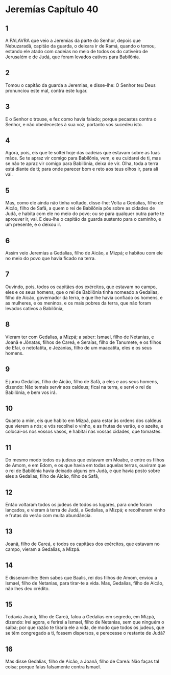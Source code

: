 # Jeremías Capítulo 40

## 1
A PALAVRA que veio a Jeremias da parte do Senhor, depois que Nebuzaradã, capitão da guarda, o deixara ir de Ramá, quando o tomou, estando ele atado com cadeias no meio de todos os do cativeiro de Jerusalém e de Judá, que foram levados cativos para Babilônia.

## 2
Tomou o capitão da guarda a Jeremias, e disse-lhe: O Senhor teu Deus pronunciou este mal, contra este lugar.

## 3
E o Senhor o trouxe, e fez como havia falado; porque pecastes contra o Senhor, e não obedecestes à sua voz, portanto vos sucedeu isto.

## 4
Agora, pois, eis que te soltei hoje das cadeias que estavam sobre as tuas mãos. Se te apraz vir comigo para Babilônia, vem, e eu cuidarei de ti, mas se não te apraz vir comigo para Babilônia, deixa de vir. Olha, toda a terra está diante de ti; para onde parecer bom e reto aos teus olhos ir, para ali vai.

## 5
Mas, como ele ainda não tinha voltado, disse-lhe: Volta a Gedalias, filho de Aicão, filho de Safã, a quem o rei de Babilônia pôs sobre as cidades de Judá, e habita com ele no meio do povo; ou se para qualquer outra parte te aprouver ir, vai. E deu-lhe o capitão da guarda sustento para o caminho, e um presente, e o deixou ir.

## 6
Assim veio Jeremias a Gedalias, filho de Aicão, a Mizpá; e habitou com ele no meio do povo que havia ficado na terra.

## 7
Ouvindo, pois, todos os capitães dos exércitos, que estavam no campo, eles e os seus homens, que o rei de Babilônia tinha nomeado a Gedalias, filho de Aicão, governador da terra, e que lhe havia confiado os homens, e as mulheres, e os meninos, e os mais pobres da terra, que não foram levados cativos a Babilônia,

## 8
Vieram ter com Gedalias, a Mizpá; a saber: Ismael, filho de Netanias, e Joanã e Jônatas, filhos de Careá, e Seraías, filho de Tanumete, e os filhos de Efai, o netofatita, e Jezanias, filho de um maacatita, eles e os seus homens.

## 9
E jurou Gedalias, filho de Aicão, filho de Safã, a eles e aos seus homens, dizendo: Não temais servir aos caldeus; ficai na terra, e servi o rei de Babilônia, e bem vos irá.

## 10
Quanto a mim, eis que habito em Mizpá, para estar às ordens dos caldeus que vierem a nós; e vós recolhei o vinho, e as frutas de verão, e o azeite, e colocai-os nos vossos vasos, e habitai nas vossas cidades, que tomastes.

## 11
Do mesmo modo todos os judeus que estavam em Moabe, e entre os filhos de Amom, e em Edom, e os que havia em todas aquelas terras, ouviram que o rei de Babilônia havia deixado alguns em Judá, e que havia posto sobre eles a Gedalias, filho de Aicão, filho de Safã,

## 12
Então voltaram todos os judeus de todos os lugares, para onde foram lançados, e vieram à terra de Judá, a Gedalias, a Mizpá; e recolheram vinho e frutas do verão com muita abundância.

## 13
Joanã, filho de Careá, e todos os capitães dos exércitos, que estavam no campo, vieram a Gedalias, a Mizpá.

## 14
E disseram-lhe: Bem sabes que Baalis, rei dos filhos de Amom, enviou a Ismael, filho de Netanias, para tirar-te a vida. Mas, Gedalias, filho de Aicão, não lhes deu crédito.

## 15
Todavia Joanã, filho de Careá, falou a Gedalias em segredo, em Mizpá, dizendo: Irei agora, e ferirei a Ismael, filho de Netanias, sem que ninguém o saiba; por que razão te tiraria ele a vida, de modo que todos os judeus, que se têm congregado a ti, fossem dispersos, e perecesse o restante de Judá?

## 16
Mas disse Gedalias, filho de Aicão, a Joanã, filho de Careá: Não faças tal coisa; porque falas falsamente contra Ismael.

